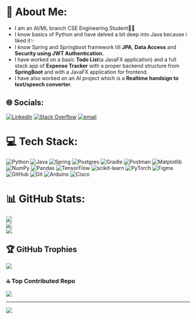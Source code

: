 # 💫 About Me:
+ I am an AI/ML branch CSE Engineering Student👨‍🎓
+ I know basics of Python and have delved a bit deep into Java because i liked it✨
+ I know Spring and Springboot framework till __JPA__, __Data Access__ and __Security using JWT Authentication.__
+ I have worked on a basic __Todo List__(a JavaFX application) and a full stack app of __Expense Tracker__ with a proper backend structure from __SpringBoot__ and with a JavaFX application for frontend.
+ I have also worked on an AI project which is a __Realtime handsign to text/speech converter__.


## 🌐 Socials:
[![LinkedIn](https://img.shields.io/badge/LinkedIn-%230077B5.svg?logo=linkedin&logoColor=white)](https://linkedin.com/in/pranavchandrashekar) [![Stack Overflow](https://img.shields.io/badge/-Stackoverflow-FE7A16?logo=stack-overflow&logoColor=white)](https://stackoverflow.com/users/30800419) [![email](https://img.shields.io/badge/Email-D14836?logo=gmail&logoColor=white)](mailto:pranavchandrashekar5@gmail.com) 

# 💻 Tech Stack:
![Python](https://img.shields.io/badge/python-3670A0?style=plastic&logo=python&logoColor=ffdd54) ![Java](https://img.shields.io/badge/java-%23ED8B00.svg?style=plastic&logo=openjdk&logoColor=white) ![Spring](https://img.shields.io/badge/spring-%236DB33F.svg?style=plastic&logo=spring&logoColor=white) ![Postgres](https://img.shields.io/badge/postgres-%23316192.svg?style=plastic&logo=postgresql&logoColor=white) ![Gradle](https://img.shields.io/badge/Gradle-02303A.svg?style=plastic&logo=Gradle&logoColor=white) ![Postman](https://img.shields.io/badge/Postman-FF6C37?style=plastic&logo=postman&logoColor=white) ![Matplotlib](https://img.shields.io/badge/Matplotlib-%23ffffff.svg?style=plastic&logo=Matplotlib&logoColor=black) ![NumPy](https://img.shields.io/badge/numpy-%23013243.svg?style=plastic&logo=numpy&logoColor=white) ![Pandas](https://img.shields.io/badge/pandas-%23150458.svg?style=plastic&logo=pandas&logoColor=white) ![TensorFlow](https://img.shields.io/badge/TensorFlow-%23FF6F00.svg?style=plastic&logo=TensorFlow&logoColor=white) ![scikit-learn](https://img.shields.io/badge/scikit--learn-%23F7931E.svg?style=plastic&logo=scikit-learn&logoColor=white) ![PyTorch](https://img.shields.io/badge/PyTorch-%23EE4C2C.svg?style=plastic&logo=PyTorch&logoColor=white) ![Figma](https://img.shields.io/badge/figma-%23F24E1E.svg?style=plastic&logo=figma&logoColor=white) ![GitHub](https://img.shields.io/badge/github-%23121011.svg?style=plastic&logo=github&logoColor=white) ![Git](https://img.shields.io/badge/git-%23F05033.svg?style=plastic&logo=git&logoColor=white) ![Arduino](https://img.shields.io/badge/-Arduino-00979D?style=plastic&logo=Arduino&logoColor=white) ![Cisco](https://img.shields.io/badge/cisco-%23049fd9.svg?style=plastic&logo=cisco&logoColor=black) 
# 📊 GitHub Stats:
![](https://github-readme-stats.vercel.app/api?username=pranav6266&theme=dark&hide_border=false&include_all_commits=true&count_private=false)<br/>
![](https://nirzak-streak-stats.vercel.app/?user=pranav6266&theme=dark&hide_border=false)<br/>
![](https://github-readme-stats.vercel.app/api/top-langs/?username=pranav6266&theme=dark&hide_border=false&include_all_commits=true&count_private=false&layout=compact)

## 🏆 GitHub Trophies
![](https://github-profile-trophy.vercel.app/?username=pranav6266&theme=radical&no-frame=false&no-bg=false&margin-w=4)

### 🔝 Top Contributed Repo
![](https://github-contributor-stats.vercel.app/api?username=pranav6266&limit=5&theme=dark&combine_all_yearly_contributions=true)

---
[![](https://visitcount.itsvg.in/api?id=pranav6266&icon=0&color=0)](https://visitcount.itsvg.in)

<!-- Proudly created with GPRM ( https://gprm.itsvg.in ) -->
